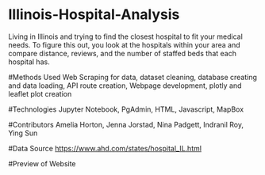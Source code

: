# Illinois-Hospital-Analysis
Living in Illinois and trying to find the closest hospital to fit your medical needs. To figure this out, you look at the hospitals within your area and compare distance, reviews, and the number of staffed beds that each hospital has. 

#Methods Used
Web Scraping for data, dataset cleaning, database creating and data loading, API route creation, Webpage development, plotly and leaflet plot creation 

#Technologies
Jupyter Notebook, PgAdmin, HTML, Javascript, MapBox

#Contributors
Amelia Horton, Jenna Jorstad, Nina Padgett, Indranil Roy, Ying Sun

#Data Source
https://www.ahd.com/states/hospital_IL.html

#Preview of Website
